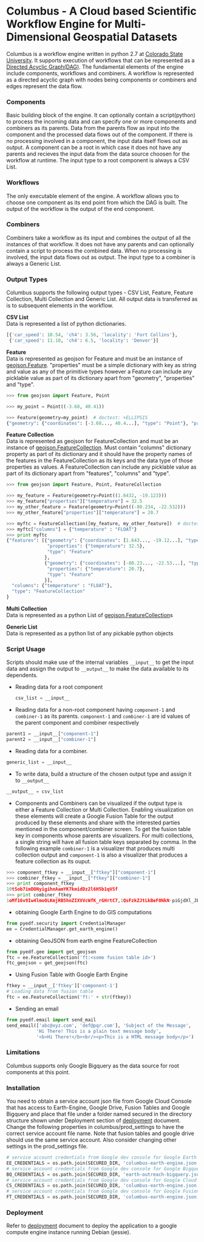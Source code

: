 # Columbus - A Cloud based Scientific Workflow Engine for Multi-Dimensional Geospatial Datasets

Columbus is a workflow engine written in python 2.7 at [Colorado State University](http://www.cs.colostate.edu/~sangmi/). It supports execution of workflows that can be represented as a [Directed Acyclic Graph(DAG)](https://en.wikipedia.org/wiki/Directed_acyclic_graph). The fundamental elements of the engine include components, workflows and combiners. A workflow is represented as a directed acyclic graph with nodes being components or combiners and edges represent the data flow.

### Components
Basic building block of the engine. It can optionally contain a script(python) to process the incoming data and can specify one or more components and combiners as its parents. Data from the parents flow as input into the component and the processed data flows out of the component. If there is no processing involved in a component, the input data itself flows out as output. A component can be a root in which case it does not have any parents and recieves the input data from the data source choosen for the workflow at runtime. The input type to a root component is always a CSV List.

### Workflows
The only executable element of the engine. A workflow allows you to choose one component as its end point from which the DAG is built. The output of the workflow is the output of the end component.

### Combiners
Combiners take a workflow as its input and combines the output of all the instances of that workflow. It does not have any parents and can optionally contain a script to process the combined data. When no processing is involved, the input data flows out as output. The input type to a combiner is always a Generic List.

### Output Types
Columbus supports the following output types - CSV List, Feature, Feature Collection, Multi Collection and Generic List. All output data is transferred as is to subsequent elements in the workflow.

**CSV List**<br>
Data is represented a list of python dictionaries.
```python
[{'car_speed': 10.54, 'ch4': 3.56, 'locality': 'Fort Collins'}, 
 {'car_speed': 11.10, 'ch4': 6.5, 'locality': 'Denver'}]
```

**Feature**<br>
Data is represented as geojson for Feature and must be an instance of [geojson.Feature](https://pypi.python.org/pypi/geojson/#feature). "properties" must be a simple dictionary with key as string and value as any of the primitive types however a Feature can include any picklable value as part of its dictionary apart from "geometry", "properties" and "type".
```python
>>> from geojson import Feature, Point

>>> my_point = Point((-3.68, 40.41))

>>> Feature(geometry=my_point)  # doctest: +ELLIPSIS
{"geometry": {"coordinates": [-3.68..., 40.4...], "type": "Point"}, "properties": {}, "type": "Feature"}
```

**Feature Collection**<br>
Data is represented as geojson for FeatureCollection and must be an instance of [geojson.FeatureCollection](https://pypi.python.org/pypi/geojson/#featurecollection). Must contain "columns" dictionary property as part of its dictionary and it should have the property names of the features in the FeatureCollection as its keys and the data type of those properties as values. A FeatureCollection can include any picklable value as part of its dictionary apart from "features", "columns" and "type".
```python
>>> from geojson import Feature, Point, FeatureCollection

>>> my_feature = Feature(geometry=Point((1.6432, -19.123)))
>>> my_feature["properties"]["temperature"] = 32.5
>>> my_other_feature = Feature(geometry=Point((-80.234, -22.532)))
>>> my_other_feature["properties"]["temperature"] = 20.7

>>> myftc = FeatureCollection([my_feature, my_other_feature])  # doctest: +ELLIPSIS
>>> myftc["columns"] = {"temperature" : "FLOAT"}
>>> print myftc
{"features": [{"geometry": {"coordinates": [1.643..., -19.12...], "type": "Point"}, 
               "properties": {"temperature": 32.5}, 
               "type": "Feature"
              }, 
              {"geometry": {"coordinates": [-80.23..., -22.53...], "type": "Point"}, 
               "properties": {"temperature": 20.7}, 
               "type": "Feature"
              }],
  "columns": {"temperature" : "FLOAT"},
  "type": "FeatureCollection"
}
```

**Multi Collection**<br>
Data is represented as a python List of [geojson.FeatureCollection](https://pypi.python.org/pypi/geojson/#featurecollection)s

**Generic List**<br>
Data is represented as a python list of any pickable python objects

### Script Usage
Scripts should make use of the internal variables `__input__` to get the input data and assign the output to `__output__` to make the data available to its dependents.
  - Reading data for a root component
    ```python
    csv_list = __input__
    ```
    
  - Reading data for a non-root component having `component-1` and `combiner-1` as its parents. `component-1` and `combiner-1` are id values of the parent component and combiner respectively
  ```python
  parent1 = __input__["component-1"]
  parent2 = __input__["combiner-1"]
  ```
  
  - Reading data for a combiner.
  ```python
  generic_list = __input__
  ```
  
  - To write data, build a structure of the chosen output type and assign it to `__output__`
  ```python
  __output__ = csv_list
  ```
  
  - Components and Combiners can be visualized if the output type is either a Feature Collection or Multi Collection. Enabling visualization on these elements will create a Google Fusion Table for the output produced by these elements and share with the interested parties mentioned in the component/combiner screen. To get the fusion table key in components whose parents are visualizers. For multi collections, a single string will have all fusion table keys separated by comma. In the following example `combiner-1` is a visualizer that produces multi collection output and `component-1` is also a visualizer that produces a feature collection as its ouput.
  ```python
  >>> component_ftkey = __input__["ftkey"]["component-1"]
  >>> combiner_ftkey = __input__["ftkey"]["combiner-1"]
  >>> print component_ftkey
  10tSob7imDONyigihnAamYK7kmidDz2l6H5b1qVSf
  >>> print combiner_ftkey
  1oMf16v9Iw4lmoOLKmjRB5hnZIXVVcWfK_rGHrtC7,1QsFzkZJtLkBeF0NkN-piGjdXl_JEnxnCk_-LAgSK
  ```
  
  - obtaining Google Earth Engine to do GIS computations
  ```python
  from pyedf.security import CredentialManager
  ee = CredentialManager.get_earth_engine()
  ```
  
  - obtaining GeoJSON from earth engine FeatureCollection
  ```python
  from pyedf.gee import get_geojson
  ftc = ee.FeatureCollection('ft:<some fusion table id>')
  ftc_geojson = get_geojson(ftc)
  ```
  
  - Using Fusion Table with Google Earth Engine
  ```python
  ftkey = __input__['ftkey']['component-1'] 
  # Loading data from fusion table
  ftc = ee.FeatureCollection('ft:' + str(ftkey))
  ```
  
  - Sending an email
  ```python
  from pyedf.email import send_mail
  send_email(['abc@xyz.com', 'def@pqr.com'], 'Subject of the Message', 
             'Hi There! This is a plain text message body', 
             '<b>Hi There!</b><br/><p>This is a HTML message body</p>') 
  ```
  
### Limitations
Columbus supports only Google Bigquery as the data source for root components at this point. 

### Installation
You need to obtain a service account json file from Google Cloud Console that has access to Earth-Engine, Google Drive, Fusion Tables and Google Bigquery and place that file under a folder named secured in the directory structure shown under Deployment section of [deployment](https://github.com/jkachika/columbus/blob/master/DEPLOYMENT.md) document. Change the following properties in columbus/prod_settings to have the correct service account file name. Note that fusion tables and google drive should use the same service account. Also consider changing other settings in the prod_settings file.
```python
# service account credentials from Google dev console for Google Earth Engine
EE_CREDENTIALS = os.path.join(SECURED_DIR, 'columbus-earth-engine.json')
# service account credentials from Google dev console for Google Bigquery
BQ_CREDENTIALS = os.path.join(SECURED_DIR, 'earth-outreach-bigquery.json')
# service account credentials from Google dev console for Google Cloud Storage
CS_CREDENTIALS = os.path.join(SECURED_DIR, 'columbus-earth-engine.json')
# service account credentials from Google dev console for Google Fusion Tables and Google Drive
FT_CREDENTIALS = os.path.join(SECURED_DIR, 'columbus-earth-engine.json')
```

### Deployment
Refer to [deployment](https://github.com/jkachika/columbus/blob/master/DEPLOYMENT.md) document to deploy the application to a google compute engine instance running Debian (jessie).


  
